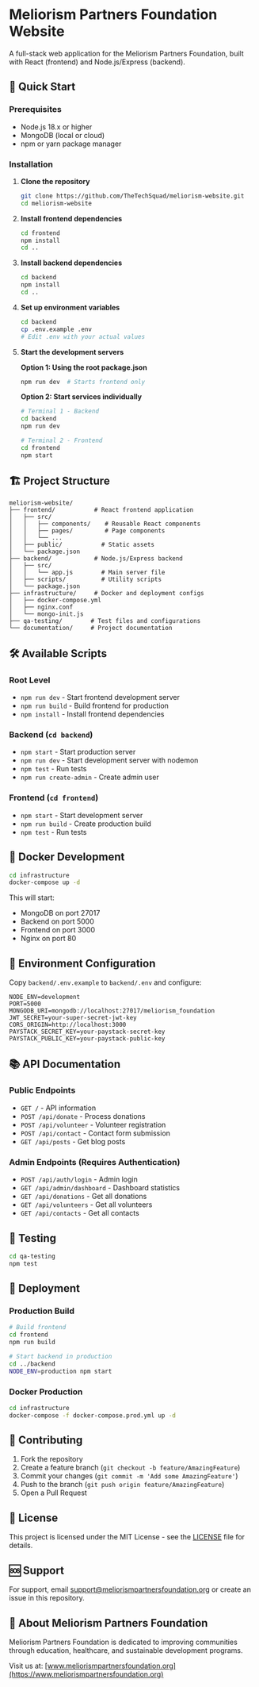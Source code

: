 # Meliorism Partners Foundation Website

A full-stack web application for the Meliorism Partners Foundation, built with React (frontend) and Node.js/Express (backend).

## 🚀 Quick Start

### Prerequisites
- Node.js 18.x or higher
- MongoDB (local or cloud)
- npm or yarn package manager

### Installation

1. **Clone the repository**
   ```bash
   git clone https://github.com/TheTechSquad/meliorism-website.git
   cd meliorism-website
   ```

2. **Install frontend dependencies**
   ```bash
   cd frontend
   npm install
   cd ..
   ```

3. **Install backend dependencies**
   ```bash
   cd backend
   npm install
   cd ..
   ```

4. **Set up environment variables**
   ```bash
   cd backend
   cp .env.example .env
   # Edit .env with your actual values
   ```

5. **Start the development servers**

   **Option 1: Using the root package.json**
   ```bash
   npm run dev  # Starts frontend only
   ```

   **Option 2: Start services individually**
   ```bash
   # Terminal 1 - Backend
   cd backend
   npm run dev

   # Terminal 2 - Frontend  
   cd frontend
   npm start
   ```

## 🏗️ Project Structure

```
meliorism-website/
├── frontend/           # React frontend application
│   ├── src/
│   │   ├── components/    # Reusable React components
│   │   ├── pages/         # Page components
│   │   └── ...
│   ├── public/           # Static assets
│   └── package.json
├── backend/            # Node.js/Express backend
│   ├── src/
│   │   └── app.js        # Main server file
│   ├── scripts/          # Utility scripts
│   └── package.json
├── infrastructure/     # Docker and deployment configs
│   ├── docker-compose.yml
│   ├── nginx.conf
│   └── mongo-init.js
├── qa-testing/        # Test files and configurations
└── documentation/     # Project documentation
```

## 🛠️ Available Scripts

### Root Level
- `npm run dev` - Start frontend development server
- `npm run build` - Build frontend for production
- `npm install` - Install frontend dependencies

### Backend (`cd backend`)
- `npm start` - Start production server
- `npm run dev` - Start development server with nodemon
- `npm test` - Run tests
- `npm run create-admin` - Create admin user

### Frontend (`cd frontend`)
- `npm start` - Start development server
- `npm run build` - Create production build
- `npm test` - Run tests

## 🐳 Docker Development

```bash
cd infrastructure
docker-compose up -d
```

This will start:
- MongoDB on port 27017
- Backend on port 5000
- Frontend on port 3000
- Nginx on port 80

## 🔧 Environment Configuration

Copy `backend/.env.example` to `backend/.env` and configure:

```env
NODE_ENV=development
PORT=5000
MONGODB_URI=mongodb://localhost:27017/meliorism_foundation
JWT_SECRET=your-super-secret-jwt-key
CORS_ORIGIN=http://localhost:3000
PAYSTACK_SECRET_KEY=your-paystack-secret-key
PAYSTACK_PUBLIC_KEY=your-paystack-public-key
```

## 📚 API Documentation

### Public Endpoints
- `GET /` - API information
- `POST /api/donate` - Process donations
- `POST /api/volunteer` - Volunteer registration
- `POST /api/contact` - Contact form submission
- `GET /api/posts` - Get blog posts

### Admin Endpoints (Requires Authentication)
- `POST /api/auth/login` - Admin login
- `GET /api/admin/dashboard` - Dashboard statistics
- `GET /api/donations` - Get all donations
- `GET /api/volunteers` - Get all volunteers
- `GET /api/contacts` - Get all contacts

## 🧪 Testing

```bash
cd qa-testing
npm test
```

## 🚀 Deployment

### Production Build
```bash
# Build frontend
cd frontend
npm run build

# Start backend in production
cd ../backend
NODE_ENV=production npm start
```

### Docker Production
```bash
cd infrastructure
docker-compose -f docker-compose.prod.yml up -d
```

## 🤝 Contributing

1. Fork the repository
2. Create a feature branch (`git checkout -b feature/AmazingFeature`)
3. Commit your changes (`git commit -m 'Add some AmazingFeature'`)
4. Push to the branch (`git push origin feature/AmazingFeature`)
5. Open a Pull Request

## 📄 License

This project is licensed under the MIT License - see the [LICENSE](LICENSE) file for details.

## 🆘 Support

For support, email support@meliorismpartnersfoundation.org or create an issue in this repository.

## 🏢 About Meliorism Partners Foundation

Meliorism Partners Foundation is dedicated to improving communities through education, healthcare, and sustainable development programs.

Visit us at: [www.meliorismpartnersfoundation.org](https://www.meliorismpartnersfoundation.org)